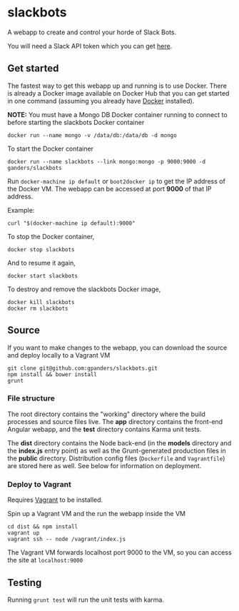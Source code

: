 # slackbots

A webapp to create and control your horde of Slack Bots.

You will need a Slack API token which you can get [here](https://api.slack.com/web).


## Get started

The fastest way to get this webapp up and running is to use Docker. There is already a Docker image available on Docker Hub that you can get started in one command (assuming you already have [Docker](http://docker.com) installed).

**NOTE:** You must have a Mongo DB Docker container running to connect to before starting the slackbots Docker container

    docker run --name mongo -v /data/db:/data/db -d mongo

To start the Docker container

    docker run --name slackbots --link mongo:mongo -p 9000:9000 -d ganders/slackbots

Run `docker-machine ip default` or `boot2docker ip` to get the IP address of the Docker VM. The webapp can be accessed at port **9000** of that IP address.

Example:

    curl "$(docker-machine ip default):9000"

To stop the Docker container,

    docker stop slackbots

And to resume it again,

    docker start slackbots

To destroy and remove the slackbots Docker image,

    docker kill slackbots
    docker rm slackbots

## Source

If you want to make changes to the webapp, you can download the source and deploy locally to a Vagrant VM

    git clone git@github.com:gpanders/slackbots.git
    npm install && bower install
    grunt

### File structure

The root directory contains the "working" directory where the build processes and source files live. The **app** directory contains the front-end Angular webapp, and the **test** directory contains Karma unit tests.

The **dist** directory contains the Node back-end (in the **models** directory and the **index.js** entry point) as well as the Grunt-generated production files in the **public** directory. Distribution config files (`Dockerfile` and `Vagrantfile`) are stored here as well. See below for information on deployment.

### Deploy to Vagrant

Requires [Vagrant](http://vagrantup.com) to be installed.

Spin up a Vagrant VM and the run the webapp inside the VM

    cd dist && npm install
    vagrant up
    vagrant ssh -- node /vagrant/index.js

The Vagrant VM forwards localhost port 9000 to the VM, so you can access the site at `localhost:9000`

## Testing

Running `grunt test` will run the unit tests with karma.
